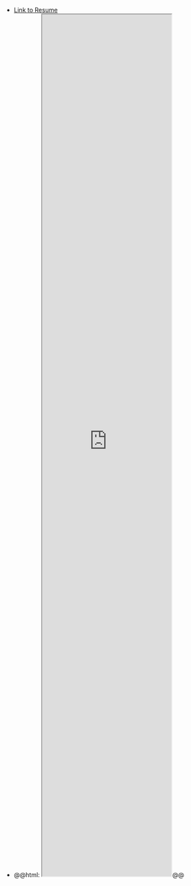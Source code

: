 - [Link to Resume](https://docs.google.com/document/d/e/2PACX-1vSGBYdb69K_1plirf1jQwDDTZtK17VrDqKm5ny6DDKYN83KGJ78N823KKconCmhVvh0Aoql1p3XMXVk/pub)
- @@html: <iframe height=2000 src="https://docs.google.com/document/d/e/2PACX-1vSGBYdb69K_1plirf1jQwDDTZtK17VrDqKm5ny6DDKYN83KGJ78N823KKconCmhVvh0Aoql1p3XMXVk/pub?embedded=true"></iframe>@@